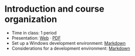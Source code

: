 # Introduction and course organization

- Time in class: 1 period
- Presentation:
  [Web](https://heig-vd-dai-course.github.io/heig-vd-dai-course/01-introduction-and-course-organization/)
  ·
  [PDF](https://heig-vd-dai-course.github.io/heig-vd-dai-course/01-introduction-and-course-organization/01-introduction-and-course-organization-presentation.pdf)
- Set up a Windows development environment:
  [Markdown](./SET_UP_A_WINDOWS_DEVELOPMENT_ENVIRONMENT.md)
- Considerations for a development environment:
  [Markdown](./CONSIDERATIONS_FOR_A_DEVELOPMENT_ENVIRONMENT.md)
